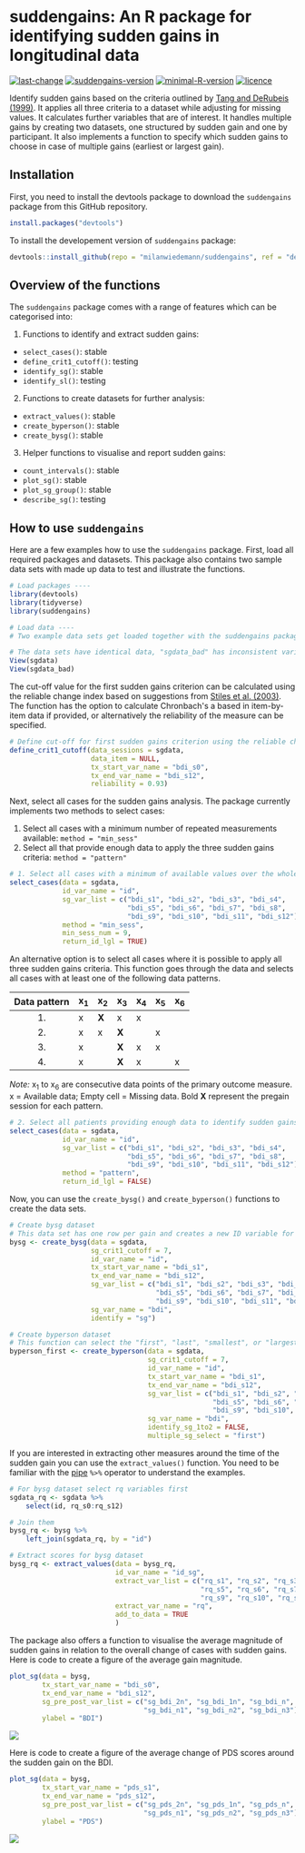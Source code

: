 # suddengains: An R package for identifying sudden gains in longitudinal data
[![last-change](https://img.shields.io/badge/Last%20change-2019--02--13-brightgreen.svg)](https://github.com/milanwiedemann/suddengains) 
[![suddengains-version](https://img.shields.io/badge/Version-0.0.2.0000-brightgreen.svg)](https://github.com/milanwiedemann/suddengains) 
[![minimal-R-version](https://img.shields.io/badge/R%3E%3D-3.4.3-brightgreen.svg)](https://cran.r-project.org/)
[![licence](https://img.shields.io/badge/Licence-GPL--3-brightgreen.svg)](https://choosealicense.com/licenses/gpl-3.0/)

Identify sudden gains based on the criteria outlined by [Tang and DeRubeis (1999)](http://psycnet.apa.org/buy/1999-01811-008). 
It applies all three criteria to a dataset while adjusting for missing values. 
It calculates further variables that are of interest. 
It handles multiple gains by creating two datasets, one structured by sudden gain and one by participant. 
It also implements a function to specify which sudden gains to choose in case of multiple gains (earliest or largest gain).

## Installation

First, you need to install the devtools package to download the `suddengains` package from this GitHub repository.

```r
install.packages("devtools")
```

To install the developement version of `suddengains` package:

```r
devtools::install_github(repo = "milanwiedemann/suddengains", ref = "dev")
```

## Overview of the functions

The `suddengains` package comes with a range of features which can be categorised into:

1. Functions to identify and extract sudden gains:
  - `select_cases()`: stable
  - `define_crit1_cutoff()`: testing
  - `identify_sg()`: stable
  - `identify_sl()`: testing
  
2. Functions to create datasets for further analysis:
  - `extract_values()`: stable
  - `create_byperson()`: stable
  - `create_bysg()`: stable

3. Helper functions to visualise and report sudden gains:
  - `count_intervals()`: stable
  - `plot_sg()`: stable
  - `plot_sg_group()`: stable
  - `describe_sg()`: testing

## How to use `suddengains`

Here are a few examples how to use the `suddengains` package.
First, load all required packages and datasets.
This package also contains two sample data sets with made up data to test and illustrate the functions.

```r
# Load packages ----
library(devtools)
library(tidyverse)
library(suddengains)

# Load data ----
# Two example data sets get loaded together with the suddengains package

# The data sets have identical data, "sgdata_bad" has inconsistent variable names 
View(sgdata)
View(sgdata_bad)
```

The cut-off value for the first sudden gains criterion can be calculated using the reliable change index based on suggestions from [Stiles et al. (2003)](http://psycnet.apa.org/buy/2003-01069-004).
The function has the option to calculate Chronbach's a based in item-by-item data if provided, or alternatively the reliability of the measure can be specified.

```r
# Define cut-off for first sudden gains criterion using the reliable change index
define_crit1_cutoff(data_sessions = sgdata,
                    data_item = NULL,
                    tx_start_var_name = "bdi_s0",
                    tx_end_var_name = "bdi_s12",
                    reliability = 0.93)
```

Next, select all cases for the sudden gains analysis. 
The package currently implements two methods to select cases:
1. Select all cases with a minimum number of repeated measurements available: `method = "min_sess"`
1. Select all that provide enough data to apply the three sudden gains criteria: `method = "pattern"`

```r
# 1. Select all cases with a minimum of available values over the whole course of repeated measurements
select_cases(data = sgdata, 
             id_var_name = "id", 
             sg_var_list = c("bdi_s1", "bdi_s2", "bdi_s3", "bdi_s4", 
                             "bdi_s5", "bdi_s6", "bdi_s7", "bdi_s8", 
                             "bdi_s9", "bdi_s10", "bdi_s11", "bdi_s12"),
             method = "min_sess", 
             min_sess_num = 9, 
             return_id_lgl = TRUE)
```

An alternative option is to select all cases where it is possible to apply all three sudden gains criteria. 
This function goes through the data and selects all cases with at least one of the following data patterns.

| Data pattern | x<sub>1</sub> | x<sub>2</sub> | x<sub>3</sub> | x<sub>4</sub> | x<sub>5</sub> | x<sub>6</sub> |
|:------------:|-------|-------|-------|-------|-------|-------|
| 1.           |   x   | **X** |   x   |   x   |       |       |
| 2.           |   x   |   x   | **X** |       |   x   |       |
| 3.           |   x   |       | **X** |   x   |   x   |       |
| 4.           |   x   |       | **X** |   x   |       |   x   |

*Note:* x<sub>1</sub> to x<sub>6</sub> are consecutive data points of the primary outcome measure. x = Available data; Empty cell = Missing data. Bold **X** represent the pregain session for each pattern.

```r
# 2. Select all patients providing enough data to identify sudden gains ----
select_cases(data = sgdata, 
             id_var_name = "id", 
             sg_var_list = c("bdi_s1", "bdi_s2", "bdi_s3", "bdi_s4", 
                             "bdi_s5", "bdi_s6", "bdi_s7", "bdi_s8", 
                             "bdi_s9", "bdi_s10", "bdi_s11", "bdi_s12"),
             method = "pattern", 
             return_id_lgl = FALSE)
```

Now, you can use the `create_bysg()` and `create_byperson()` functions to create the data sets.

```r
# Create bysg dataset
# This data set has one row per gain and creates a new ID variable for each sudden gain
bysg <- create_bysg(data = sgdata,
                    sg_crit1_cutoff = 7,
                    id_var_name = "id",
                    tx_start_var_name = "bdi_s1",
                    tx_end_var_name = "bdi_s12",
                    sg_var_list = c("bdi_s1", "bdi_s2", "bdi_s3", "bdi_s4", 
                                    "bdi_s5", "bdi_s6", "bdi_s7", "bdi_s8", 
                                    "bdi_s9", "bdi_s10", "bdi_s11", "bdi_s12"),
                    sg_var_name = "bdi",
                    identify = "sg")

# Create byperson dataset
# This function can select the "first", "last", "smallest", or "largest" sudden gain in cases of multiple sudden gains using the "multiple_sg_select" argument.
byperson_first <- create_byperson(data = sgdata,
                                  sg_crit1_cutoff = 7,
                                  id_var_name = "id",
                                  tx_start_var_name = "bdi_s1",
                                  tx_end_var_name = "bdi_s12",
                                  sg_var_list = c("bdi_s1", "bdi_s2", "bdi_s3", "bdi_s4", 
                                                  "bdi_s5", "bdi_s6", "bdi_s7", "bdi_s8", 
                                                  "bdi_s9", "bdi_s10", "bdi_s11", "bdi_s12"),
                                  sg_var_name = "bdi",
                                  identify_sg_1to2 = FALSE,
                                  multiple_sg_select = "first")
```

If you are interested in extracting other measures around the time of the sudden gain you can use the  `extract_values()` function. 
You need to be familiar with the [pipe](https://magrittr.tidyverse.org/) `%>%` operator to understand the examples.

```r
# For bysg dataset select rq variables first
sgdata_rq <- sgdata %>% 
    select(id, rq_s0:rq_s12)

# Join them
bysg_rq <- bysg %>%
    left_join(sgdata_rq, by = "id")

# Extract scores for bysg dataset
bysg_rq <- extract_values(data = bysg_rq,
                          id_var_name = "id_sg",
                          extract_var_list = c("rq_s1", "rq_s2", "rq_s3", "rq_s4", 
                                               "rq_s5", "rq_s6", "rq_s7", "rq_s8", 
                                               "rq_s9", "rq_s10", "rq_s11", "rq_s12"),
                          extract_var_name = "rq",
                          add_to_data = TRUE
                          )
```

The package also offers a function to visualise the average magnitude of sudden gains in relation to the overall change of cases with sudden gains.
Here is code to create a figure of the average gain magnitude.

```r
plot_sg(data = bysg,
        tx_start_var_name = "bdi_s0",
        tx_end_var_name = "bdi_s12",
        sg_pre_post_var_list = c("sg_bdi_2n", "sg_bdi_1n", "sg_bdi_n", 
                                 "sg_bdi_n1", "sg_bdi_n2", "sg_bdi_n3"),
        ylabel = "BDI")
```

![](https://dl.dropboxusercontent.com/s/fpjvbgg9yizji9z/sg-bdi-average-magnitude.png)

Here is code to create a figure of the average change of PDS scores around the sudden gain on the BDI.

```r
plot_sg(data = bysg,
        tx_start_var_name = "pds_s1",
        tx_end_var_name = "pds_s12",
        sg_pre_post_var_list = c("sg_pds_2n", "sg_pds_1n", "sg_pds_n", 
                                 "sg_pds_n1", "sg_pds_n2", "sg_pds_n3"),
        ylabel = "PDS")
```

![](https://dl.dropboxusercontent.com/s/0vvsrchayci92e9/sg-bdi-everage-change-pds.png)
